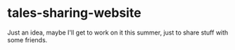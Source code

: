 # tales-sharing-website
Just an idea, maybe I'll get to work on it this summer, just to share stuff with some friends.
